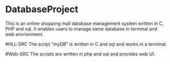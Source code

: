 # DatabaseProject
This is an online shopping mall database management system written in C, PHP and sql.
It enables users to manage same database in terminal and web envrionment. 

#HLL-SRC
The script "myDB" is written in C and sql and works in a terminal.

#Web-SRC
The scripts are written in php and sql and provides web UI.
